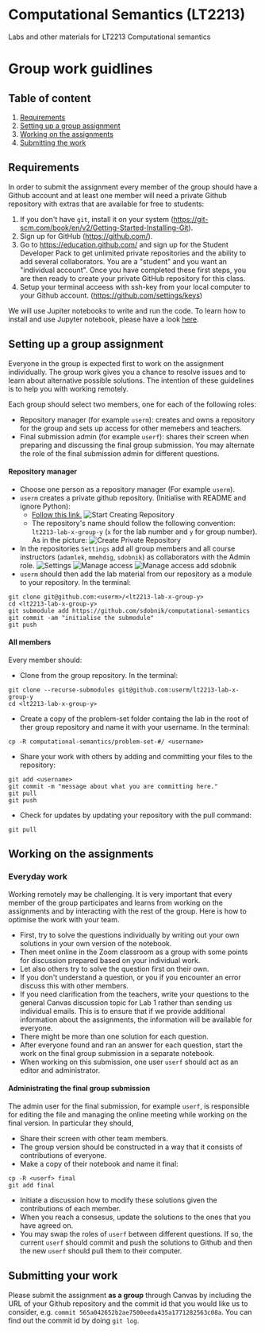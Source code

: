 # Computational Semantics (LT2213)

Labs and other materials for LT2213 Computational semantics


# Group work guidlines

## Table of content
1. [Requirements](#requirements)
2. [Setting up a group assignment](#start-a-group-lab)
3. [Working on the assignments](#working-on-the-assignments)
4. [Submitting the work](#submitting-the-work)


## Requirements

In order to submit the assignment every member of the group should have a Github account and at least one member will need a private Github repository with extras that are available for free to students:

1. If you don't have `git`, install it on your system (https://git-scm.com/book/en/v2/Getting-Started-Installing-Git).
1. Sign up for GitHub (https://github.com/).
1. Go to https://education.github.com/ and sign up for the Student Developer Pack to get unlimited private repositories and the ability to add several collaborators. You are a "student" and you want an "individual account". Once you have completed these first steps, you are then ready to create your private GitHub repository for this class.
1. Setup your terminal acceess with ssh-key from your local computer to your Github account. (https://github.com/settings/keys)

We will use Jupiter notebooks to write and run the code. To learn how to install and use Jupyter notebook, please have a look [here](http://jupyter.org/index.html).


## Setting up a group assignment

Everyone in the group is expected first to work on the assignment individually.
The group work gives you a chance to resolve issues and to learn about alternative possible solutions.
The intention of these guidelines is to help you with working remotely.

Each group should select two members, one for each of the following roles:
- Repository manager (for example `userm`): creates and owns a repository for the group and sets up access for other memebers and teachers.
- Final submission admin (for example `userf`): shares their screen when preparing and discussing the final group submission. You may alternate the role of the final submission admin for different questions.


#### Repository manager

- Choose one person as a repository manager (For example `userm`).
- `userm` creates a private github repository. (Initialise with README and ignore Python):
   - [Follow this link.](https://github.com/new)
  ![Start Creating Repository](images/screen_shot_create_start.png)
   - The repository's name should follow the following convention: `lt2213-lab-x-group-y` (`x` for the lab number and `y` for group number). As in the picture:
![Create Private Repository](images/screen_shot_create.png)
- In the repositories `Settings` add all group members and all course instructors (`adamlek`, `mmehdig`, `sdobnik`) as collaborators with the Admin role.
![Settings](images/screen_shot_settings.png)
![Manage access](images/screen_shot_manage_access.png)
![Manage access add sdobnik](images/screen_shot_manage_access_sdobnik.png)
- `userm` should then add the lab material from our repository as a module to your repository.
In the terminal:
```
git clone git@github.com:<userm>/<lt2213-lab-x-group-y>
cd <lt2213-lab-x-group-y>
git submodule add https://github.com/sdobnik/computational-semantics
git commit -am "initialise the submodule"
git push
```

#### All members

Every member should:

- Clone from the group repository. In the terminal:
```
git clone --recurse-submodules git@github.com:userm/lt2213-lab-x-group-y
cd <lt2213-lab-x-group-y>
```
- Create a copy of the problem-set folder containg the lab in the root of ther group repository and name it with your username. In the terminal:
```
cp -R computational-semantics/problem-set-#/ <username>
```
- Share your work with others by adding and committing your files to the repository:
```
git add <username>
git commit -m "message about what you are committing here."
git pull
git push
```
- Check for updates by updating your repository with the pull command:
```
git pull
```

## Working on the assignments

### Everyday work

Working remotely may be challenging. It is very important that every member of the group participates and learns from working on the assignments and by interacting with the rest of the group.
Here is how to optimise the work with your team.

- First, try to solve the questions individually by writing out your own solutions in your own version of the notebook.
- Then meet online in the Zoom classroom as a group with some points for discussion prepared based on your individual work.
- Let also others try to solve the question first on their own.
- If you don't understand a question, or you if you encounter an error discuss this with other members.
- If you need clarification from the teachers, write your questions to the general Canvas discussion topic for Lab 1 rather than sending us individual emails. This is to ensure that if we provide additional information about the assignments, the information will be available for everyone.
- There might be more than one solution for each question.
- After everyone found and ran an answer for each question, start the work on the final group submission in a separate notebook.
- When working on this submission, one user `userf` should act as an editor and administrator.

#### Administrating the final group submission

The admin user for the final submission, for example `userf`, is responsible for editing the file and managing the online meeting while working on the final version. In particular they should,

- Share their screen with other team members.
- The group version should be constructed in a way that it consists of contributions of everyone.
- Make a copy of their notebook and name it final:
```
cp -R <userf> final
git add final
```
- Initiate a discussion how to modify these solutions given the contributions of each member.
- When you reach a consesus, update the solutions to the ones that you have agreed on.
- You may swap the roles of `userf` between different questions. If so, the current `userf` should commit and push the solutions to Github and then the new `userf` should pull them to their computer.

## Submitting your work

Please submit the assignment **as a group** through Canvas by including the URL of your Github repository and the commit id that you would like us to consider, e.g. `commit 565a042652b2ae7500eeda435a1771282563c08a`. You can find out the commit id by doing `git log`.
